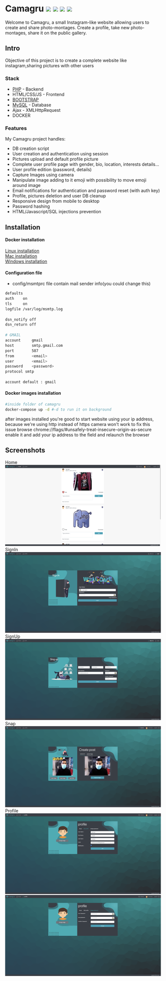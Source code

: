 # Camagru <img src="https://img.shields.io/static/v1?label=&message=php&logo=php&color=gray"/> <img src="https://img.shields.io/static/v1?label=&message=html&logo=html5&color=gray"/> <img src="https://img.shields.io/static/v1?label=&message=css&logo=css3&color=gray"/> <img src="https://img.shields.io/static/v1?label=&message=javascript&logo=javascript&color=gray"/>

Welcome to Camagru, a small Instagram-like website allowing users to create and share photo-montages. Create a profile, take new photo-montages, share it on the public gallery.

## Intro

Objective of this project is to create a complete website like instagram,sharing pictures with other users

### Stack

-   [PHP](http://www.php.net/) - Backend
-   HTML/CSS/JS - Frontend
-   [BOOTSTRAP](https://getbootstrap.com/)
-   [MySQL](https://www.mysql.com/fr/) - Database
-   Ajax - XMLHttpRequest
-   DOCKER

### Features

My Camagru project handles:

-   DB creation script
-   User creation and authentication using session
-   Pictures upload and default profile picture
-   Complete user profile page with gender, bio, location, interests details...
-   User profile edition (password, details)
-   Capture Images using camera
-   Manipulate image adding to it emoji with possibility to move emoji around image
-   Email notifications for authentication and password reset (with auth key)
-   Profile, pictures deletion and user DB cleanup
-   Responsive design from mobile to desktop
-   Password hashing
-   HTML/Javascript/SQL injections prevention

## Installation

#### Docker installation
   [Linux installation](https://docs.docker.com/engine/install/ubuntu/)</br>
   [Mac installation](https://docs.docker.com/docker-for-mac/install/)</br>
   [Windows installation](https://docs.docker.com/docker-for-windows/install/)</br>
#### Configuration file

-   config/msmtprc file contain mail sender info(you could change this)

```bash
defaults
auth    on
tls     on
logfile /var/log/msmtp.log

dsn_notify off
dsn_return off

# GMAIL
account     gmail
host        smtp.gmail.com
port        587
from        <email>
user        <email>
password    <password>
protocol smtp

account default : gmail

```

#### Docker images installation

```bash
#inside folder of camagru
docker-compose up -d #-d to run it on background
```

after images installed you're good to start website using your ip address,
because we're using http instead of https camera won't work to fix this issue
browse chrome://flags/#unsafely-treat-insecure-origin-as-secure
enable it and add your ip address to the field and relaunch the browser

## Screenshots

Home</br>
![](screenShot/home.png)</br>
SignIn</br>
![](screenShot/singIn.png)</br>
SignUp</br>
![](screenShot/singUp.png)</br>
Snap</br>
![](screenShot/camera.png)</br>
Profile</br>
![](screenShot/profile1.png)</br>
![](screenShot/profile2.png)</br>
